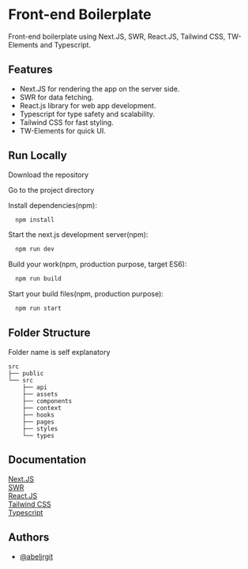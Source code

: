 # Front-end Boilerplate

Front-end boilerplate using Next.JS, SWR, React.JS, Tailwind CSS, TW-Elements and Typescript.

## Features

- Next.JS for rendering the app on the server side.
- SWR for data fetching.
- React.js library for web app development.
- Typescript for type safety and scalability.
- Tailwind CSS for fast styling.
- TW-Elements for quick UI.

## Run Locally

Download the repository

Go to the project directory

Install dependencies(npm):

```bash
  npm install
```

Start the next.js development server(npm):

```bash
  npm run dev
```

Build your work(npm, production purpose, target ES6):

```bash
  npm run build
```

Start your build files(npm, production purpose):

```bash
  npm run start
```

## Folder Structure

Folder name is self explanatory

    src
    ├── public
    └── src
        ├── api
        ├── assets
        ├── components
        ├── context
        ├── hooks
        ├── pages
        ├── styles
        └── types

## Documentation

[Next.JS](https://nextjs.org/docs/getting-started)  
[SWR](https://swr.vercel.app/docs/getting-started)  
[React.JS](https://reactjs.org/docs/getting-started.html)  
[Tailwind CSS](https://tailwindcss.com/docs/)  
[Typescript](https://www.typescriptlang.org/docs/)

## Authors

- [@abeljrgit](https://github.com/abeljrgit)
